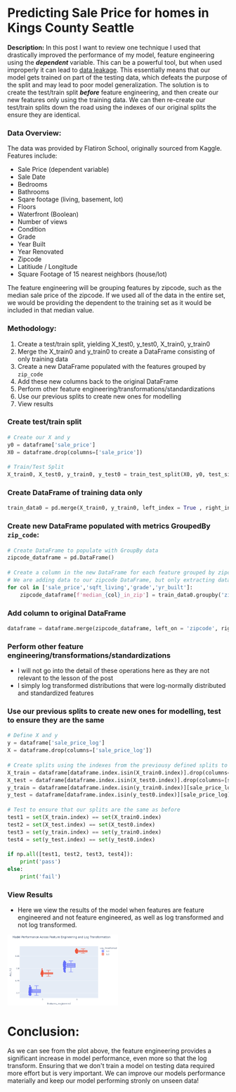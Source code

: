 # Predicting Sale Price for homes in Kings County Seattle

**Description:** In this post I want to review one technique I used that drastically improved the performance of my model, feature engineering using the ***dependent*** variable. This can be a powerful tool, but when used improperly it can lead to [data leakage](https://medium.com/@gurupratap.matharu/data-leakage-in-machine-learning-390d560f0969). This essentially means that our model gets trained on part of the testing data, which defeats the purpose of the split and may lead to poor model generalization. The solution is to create the test/train split ***before*** feature engineering, and then create our new features only using the training data. We can then re-create our test/train splits down the road using the indexes of our original splits the ensure they are identical. 

### Data Overview:
The data was provided by Flatiron School, originally sourced from Kaggle. Features include:

- Sale Price (dependent variable)
- Sale Date
- Bedrooms
- Bathrooms
- Sqare footage (living, basement, lot)
- Floors
- Waterfront (Boolean)
- Number of views
- Condition
- Grade
- Year Built
- Year Renovated
- Zipcode
- Latitiude / Longitude
- Square Footage of 15 nearest neighbors (house/lot)

The feature engineering will be grouping features by zipcode, such as the median sale price of the zipcode. If we used all of the data in the entire set, we would be providing the dependent to the training set as it would be included in that median value. 

### Methodology:
1) Create a test/train split, yielding X_test0, y_test0, X_train0, y_train0
2) Merge the X_train0 and y_train0 to create a DataFrame consisting of only training data
3) Create a new DataFrame populated with the features grouped by `zip_code`
4) Add these new columns back to the original DataFrame
5) Perform other feature engineering/transformations/standardizations
6) Use our previous splits to create new ones for modelling
7) View results

### Create test/train split 
```python
# Create our X and y
y0 = dataframe['sale_price']
X0 = dataframe.drop(columns=['sale_price'])

# Train/Test Split
X_train0, X_test0, y_train0, y_test0 = train_test_split(X0, y0, test_size = 0.25, random_state = 42)
```

### Create DataFrame of training data only
```python
train_data0 = pd.merge(X_train0, y_train0, left_index = True , right_index = True)
```


### Create new DataFrame populated with metrics GroupedBy `zip_code`:
```python
# Create DataFrame to populate with GroupBy data
zipcode_dataframe = pd.DataFrame()

# Create a column in the new DataFrame for each feature grouped by zipcode
# We are adding data to our zipcode DataFrame, but only extracting data from our train set
for col in ['sale_price','sqft_living','grade','yr_built']:                
    zipcode_dataframe[f'median_{col}_in_zip'] = train_data0.groupby('zipcode')[col].median()
```


### Add column to original DataFrame
```python
dataframe = dataframe.merge(zipcode_dataframe, left_on = 'zipcode', right_index = True)
```


### Perform other feature engineering/transformations/standardizations
- I will not go into the detail of these operations here as they are not relevant to the lesson of the post
- I simply log transformed distributions that were log-normally distributed and standardized features 


### Use our previous splits to create new ones for modelling, test to ensure they are the same
```python
# Define X and y
y = dataframe['sale_price_log']
X = dataframe.drop(columns=['sale_price_log'])

# Create splits using the indexes from the previousy defined splits to ensure they are identical
X_train = dataframe[dataframe.index.isin(X_train0.index)].drop(columns=[sale_price_log])
X_test = dataframe[dataframe.index.isin(X_test0.index)].drop(columns=[sale_price_log])
y_train = dataframe[dataframe.index.isin(y_train0.index)][sale_price_log]
y_test = dataframe[dataframe.index.isin(y_test0.index)][sale_price_log]

# Test to ensure that our splits are the same as before
test1 = set(X_train.index) == set(X_train0.index)
test2 = set(X_test.index) == set(X_test0.index)
test3 = set(y_train.index) == set(y_train0.index)
test4 = set(y_test.index) == set(y_test0.index)

if np.all([test1, test2, test3, test4]):
    print('pass')
else:
    print('fail')
```


### View Results
- Here we view the results of the model when features are feature engineered and not feature engineered, as well as log transformed and not log transformed. 

<img src="/images/model_performance_features_engineered_log_transformed.PNG?raw=true" width="50%" height="50%">


# Conclusion:
As we can see from the plot above, the feature engineering provides a significant increase in model performance, even more so that the log transform. Ensuring that we don't train a model on testing data required more effort but is very important. We can improve our models performance materially and keep our model performing stronly on unseen data! 
